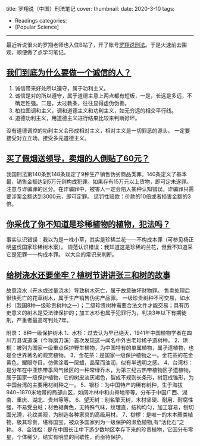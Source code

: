 title: 罗翔说（中国）刑法笔记
cover: 
thumbnail: 
date: 2020-3-10
tags:
- Readings
categories:
- [Popular Science]
---

最近听说很火的罗翔老师也入住B站了，开了账号[罗翔说刑法](https://space.bilibili.com/517327498)。于是火速前去围观，顺便做了点学习笔记。

<!-- more -->

## [我们到底为什么要做一个诚信的人？](https://www.bilibili.com/video/BV1eE41157se)
1. 诚信带来好处所以遵守，属于功利主义。
2. 诚信是对的所以遵守，属于道德主意上两点都有短板，一是，长远是多远，不确定性强。二是，太过教条，往往显得虚伪伪善。
3. 柏拉图调和主义，调和道德主义和功利主义，如无穷远的相交平行线。
4. 道德功利主义，用道德主义进行结果比较来判断好坏。

没有道德调控的功利主义会形成相对主义，相对主义是一切罪恶的源头。
一定要接受对立立场，接受多元道德主义。


## [买了假烟送领导，卖烟的人倒贴了60元？](https://www.bilibili.com/video/BV1aE411576y)
我国刑法第140条到148条规定了9种生产销售伪劣商品类罪。140条定义了基本最，销售金额达到5万元则构成犯罪。如果存有15万元以上货物，即可定未遂罪。
注意与诈骗罪的区分。在诈骗罪中，被害人一定会陷入某种认知错误。诈骗罪只需要涉案金额达到3000元，即可定罪。
惩罚性赔款：价款的10倍或者损害金额的3倍。


## [你采伐了你不知道是珍稀植物的植物，犯法吗？](https://www.bilibili.com/video/BV1jE411j7M2)
事实认识错误：我以为是一株小草，其实是珍稀兰花——不构成本罪（可参见杨正明盗伐国家珍稀树木案）。
规范认识错误：我知道这是珍稀的兰花，但我不知道采它是犯罪——构成本罪。
以大众的常识来判断。

## [给树浇水还要坐牢？植树节讲讲张三和树的故事](https://www.bilibili.com/video/BV1dE411L7CN)
故意浇水（开水或过量浇水）导致树木死亡，属于故意破坏财物罪。
售卖处理后很快死亡的花草树木，属于生产销售伪劣产品罪。
一级珍贵树种不可交易，如水杉（我国8种一级珍贵树种之一）；二级珍贵树种需要合法文件才能交易；具有历史意义的树木是受法律保护的；加工水杉也属于犯罪行为，判决3年以下有期徒刑，严重者最高可判处7年。

附录： 8种一级保护树木
1、水杉：过去认为早已绝灭，1941年中国植物学者在四川万县谋道溪（今称磨刀溪）首次发现这一闻名中外古老珍稀孑遗树种。
2、珙桐：被列为国家一级重点保护野生植物，为中国特有的单属植物，属孑遗植物，也是全世界著名的观赏植物。
3、金花茶：是国家一级保护植物之一。金花茶的花金黄色，耀眼夺目，仿佛涂着一层蜡，晶莹而油润，似有半透明之感。
4、台湾杉：是分布在中亚热带季风气候区的一种常绿乔木，为第三纪古热带植物区孑遗植物，属于国家一级保护植物，它的树皮淡灰褐色，裂成不规则长条形，树冠成锥形，为中国台湾的主要用材树种之一。
5、银杉：为中国特产的稀有树种，生于海拔940~1870米地带的局部山区，如阔叶林中和山脊地带等。分布于中国广西、湖南、重庆、湖北、贵州等等。
6、望天树：别名擎天树，木材坚硬、耐用、耐腐性强，不易受虫蛀；材色褐黄色，无特殊气味，纹理直，结构均匀，加工容易，刨切面光滑，花纹美观，为制造各种家具的高级用材。
7、桫椤：是唯一的木本蕨类植物，极其珍贵，堪称国宝，被众多国家列为一级保护的濒危植物,有“活化石”之称。
8、金钱松：是在中国长江中下游少数地区幸存下来的珍贵植物，它因分布零星，个体稀少，结实有明显的间歇性，而亟待保护。